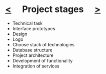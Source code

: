 # [<](ideas.md)  Project stages  [>](tools.md)

- Technical task
- Interface prototypes
- Design
- Logo
- Choose stack of technologies
- Database structure
- Project architecture
- Development of functionality
- Integration of services